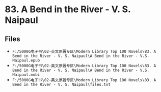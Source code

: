 # 83. A Bend in the River - V. S. Naipaul

## Files

- `F:/5000G电子书\02-英文原著专区\Modern Library Top 100 Novels\83. A Bend in the River - V. S. Naipaul\A Bend in the River - V.S. Naipaul.epub`
- `F:/5000G电子书\02-英文原著专区\Modern Library Top 100 Novels\83. A Bend in the River - V. S. Naipaul\A Bend in the River - V.S. Naipaul.mobi`
- `F:/5000G电子书\02-英文原著专区\Modern Library Top 100 Novels\83. A Bend in the River - V. S. Naipaul\files.txt`
